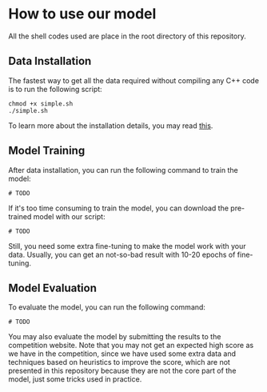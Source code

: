 # How to use our model

All the shell codes used are place in the root directory of this repository.

## Data Installation

The fastest way to get all the data required without compiling any C++ code is to run the following script:

```shell
chmod +x simple.sh
./simple.sh
```

To learn more about the installation details, you may read [this](install.md).

## Model Training

After data installation, you can run the following command to train the model:

```shell
# TODO
```

If it's too time consuming to train the model, you can download the pre-trained model with our script:

```shell
# TODO
```

Still, you need some extra fine-tuning to make the model work with your data. Usually, you can get an not-so-bad result with 10-20 epochs of fine-tuning.

## Model Evaluation

To evaluate the model, you can run the following command:

```shell
# TODO
```

You may also evaluate the model by submitting the results to the competition website. Note that you may not get an expected high score as we have in the competition, since we have used some extra data and techniques based on heuristics to improve the score, which are not presented in this repository because they are not the core part of the model, just some tricks used in practice.
